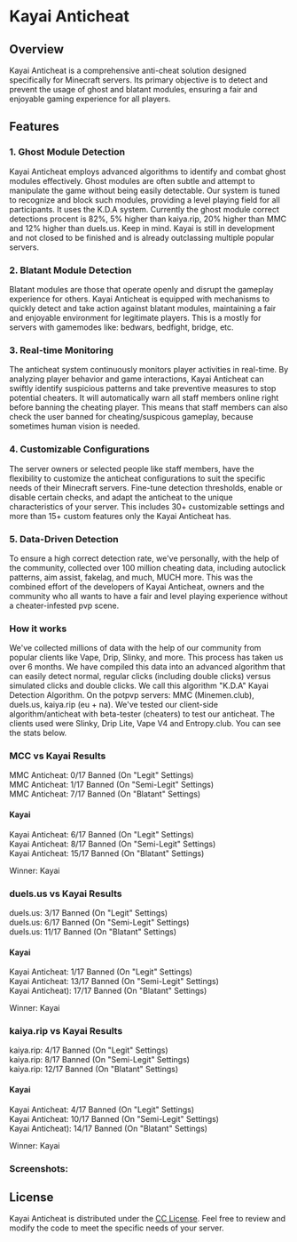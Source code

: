# Kayai Anticheat

## Overview

Kayai Anticheat is a comprehensive anti-cheat solution designed specifically for Minecraft servers. Its primary objective is to detect and prevent the usage of ghost and blatant modules, ensuring a fair and enjoyable gaming experience for all players.

## Features

### 1. Ghost Module Detection

Kayai Anticheat employs advanced algorithms to identify and combat ghost modules effectively. Ghost modules are often subtle and attempt to manipulate the game without being easily detectable. Our system is tuned to recognize and block such modules, providing a level playing field for all participants. It uses the K.D.A system. Currently the ghost module correct detections procent is 82%, 5% higher than kaiya.rip, 20% higher than MMC and 12% higher than duels.us. Keep in mind. Kayai is still in development and not closed to be finished and is already outclassing multiple popular servers.

### 2. Blatant Module Detection

Blatant modules are those that operate openly and disrupt the gameplay experience for others. Kayai Anticheat is equipped with mechanisms to quickly detect and take action against blatant modules, maintaining a fair and enjoyable environment for legitimate players. This is a mostly for servers with gamemodes like: bedwars, bedfight, bridge, etc. 

### 3. Real-time Monitoring

The anticheat system continuously monitors player activities in real-time. By analyzing player behavior and game interactions, Kayai Anticheat can swiftly identify suspicious patterns and take preventive measures to stop potential cheaters. It will automatically warn all staff members online right before banning the cheating player. This means that staff members can also check the user banned for cheating/suspicous gameplay, because sometimes human vision is needed.

### 4. Customizable Configurations

The server owners or selected people like staff members, have the flexibility to customize the anticheat configurations to suit the specific needs of their Minecraft servers. Fine-tune detection thresholds, enable or disable certain checks, and adapt the anticheat to the unique characteristics of your server. This includes 30+ customizable settings and more than 15+ custom features only the Kayai Anticheat has.

### 5. Data-Driven Detection

To ensure a high correct detection rate, we've personally, with the help of the community, collected over 100 million cheating data, including autoclick patterns, aim assist, fakelag, and much, MUCH more. This was the combined effort of the developers of Kayai Anticheat, owners and the community who all wants to have a fair and level playing experience without a cheater-infested pvp scene.

### How it works

We've collected millions of data with the help of our community from popular clients like Vape, Drip, Slinky, and more. This process has taken us over 6 months. We have compiled this data into an advanced algorithm that can easily detect normal, regular clicks (including double clicks) versus simulated clicks and double clicks. We call this algorithm "K.D.A" Kayai Detection Algorithm.
On the potpvp servers: MMC (Minemen.club), duels.us, kaiya.rip (eu + na). We've tested our client-side algorithm/anticheat with beta-tester (cheaters) to test our anticheat. The clients used were Slinky, Drip Lite, Vape V4 and Entropy.club.  You can see the stats below.

### MCC vs Kayai Results
MMC Anticheat: 0/17 Banned (On "Legit" Settings)<br>
MMC Anticheat: 1/17 Banned (On "Semi-Legit" Settings)<br>
MMC Anticheat: 7/17 Banned (On "Blatant" Settings)<br>
#### Kayai
Kayai Anticheat: 6/17 Banned (On "Legit" Settings)<br>
Kayai Anticheat: 8/17 Banned (On "Semi-Legit" Settings)<br>
Kayai Anticheat: 15/17 Banned (On "Blatant" Settings)<br>

Winner: Kayai

### duels.us vs Kayai Results
duels.us: 3/17 Banned (On "Legit" Settings)<br>
duels.us: 6/17 Banned (On "Semi-Legit" Settings)<br>
duels.us: 11/17 Banned (On "Blatant" Settings)<br>
#### Kayai
Kayai Anticheat: 1/17 Banned (On "Legit" Settings)<br>
Kayai Anticheat: 13/17 Banned (On "Semi-Legit" Settings)<br>
Kayai Anticheat): 17/17 Banned (On "Blatant" Settings)<br>

Winner: Kayai

### kaiya.rip vs Kayai Results
kaiya.rip: 4/17 Banned (On "Legit" Settings)<br>
kaiya.rip: 8/17 Banned (On "Semi-Legit" Settings)<br>
kaiya.rip: 12/17 Banned (On "Blatant" Settings)<br>
#### Kayai
Kayai Anticheat: 4/17 Banned (On "Legit" Settings)<br>
Kayai Anticheat: 10/17 Banned (On "Semi-Legit" Settings)<br>
Kayai Anticheat): 14/17 Banned (On "Blatant" Settings)<br>

Winner: Kayai


### Screenshots:

## License

Kayai Anticheat is distributed under the [CC License](LICENSE). Feel free to review and modify the code to meet the specific needs of your server.
